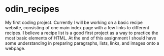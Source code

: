 # odin_recipes
My first coding project. Currently I will be working on a basic recipe website, consisting of one main index page with a few links to different recipes. I believe a recipe list is a good first project as a way to practice the most basic elements of HTML. At the end of this assignment I should have some understanding in preparing paragraphs, lists, links, and images onto a webpage.